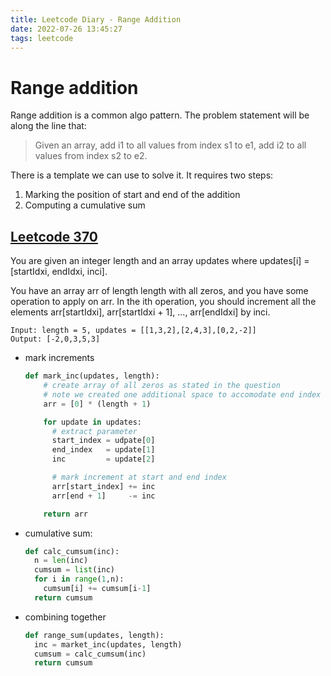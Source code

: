```yaml
---
title: Leetcode Diary - Range Addition
date: 2022-07-26 13:45:27
tags: leetcode
---
```


# Range addition

Range addition is a common algo pattern. The problem statement will be along the line that:

> Given an array, add i1 to all values from index s1 to e1, add i2 to all values from index s2 to e2.

There is a template we can use to solve it. It requires two steps:

1. Marking the position of start and end of the addition
2. Computing a cumulative sum

## [Leetcode 370](https://leetcode.com/problems/range-addition/)

You are given an integer length and an array updates where updates[i] = [startIdxi, endIdxi, inci].

You have an array arr of length length with all zeros, and you have some operation to apply on arr. In the ith operation, you should increment all the elements arr[startIdxi], arr[startIdxi + 1], ..., arr[endIdxi] by inci.

```
Input: length = 5, updates = [[1,3,2],[2,4,3],[0,2,-2]]
Output: [-2,0,3,5,3]
```

- mark increments

  ```python
  def mark_inc(updates, length):
      # create array of all zeros as stated in the question
      # note we created one additional space to accomodate end index
      arr = [0] * (length + 1)

      for update in updates:
        # extract parameter
        start_index = udpate[0]
        end_index   = update[1]
        inc         = update[2]

        # mark increment at start and end index
        arr[start_index] += inc
        arr[end + 1]     -= inc

      return arr
  ```

- cumulative sum:

  ```python
  def calc_cumsum(inc):
    n = len(inc)
    cumsum = list(inc)
    for i in range(1,n):
      cumsum[i] += cumsum[i-1]
    return cumsum
  ```

- combining together

  ```python
  def range_sum(updates, length):
    inc = market_inc(updates, length)
    cumsum = calc_cumsum(inc)
    return cumsum
  ```
